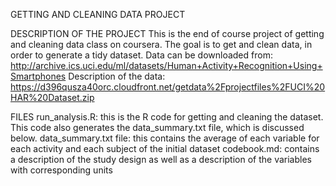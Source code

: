 GETTING AND CLEANING DATA PROJECT

DESCRIPTION OF THE PROJECT
This is the end of course project of getting and cleaning data class on coursera. The goal is to get and clean data, in order to generate a tidy dataset.
Data can be downloaded from: http://archive.ics.uci.edu/ml/datasets/Human+Activity+Recognition+Using+Smartphones
Description of the data: https://d396qusza40orc.cloudfront.net/getdata%2Fprojectfiles%2FUCI%20HAR%20Dataset.zip

FILES
  run_analysis.R: this is the R code for getting and cleaning the dataset. This code also generates the data_summary.txt file, which is discussed below.
  data_summary.txt file: this contains the average of each variable for each activity and each subject of the initial dataset
  codebook.md: contains a description of the study design as well as a description of the variables with corresponding units


